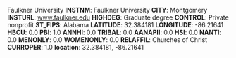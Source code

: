
Faulkner University
**INSTNM**: Faulkner University 
**CITY**: Montgomery 
**INSTURL**: www.faulkner.edu 
**HIGHDEG**: Graduate degree 
**CONTROL**: Private nonprofit 
**ST_FIPS**: Alabama 
**LATITUDE**: 32.384181 
**LONGITUDE**: -86.21641 
**HBCU**: 0.0 
**PBI**: 1.0 
**ANNHI**: 0.0 
**TRIBAL**: 0.0 
**AANAPII**: 0.0 
**HSI**: 0.0 
**NANTI**: 0.0 
**MENONLY**: 0.0 
**WOMENONLY**: 0.0 
**RELAFFIL**: Churches of Christ 
**CURROPER**: 1.0 
**location**: 32.384181, -86.21641 
